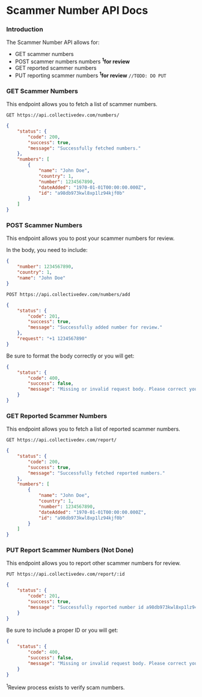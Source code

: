 # Scammer Number API Docs

### Introduction
The Scammer Number API allows for:
* GET scammer numbers
* POST scammer numbers numbers **<sup>1</sup>for review**
* GET reported scammer numbers
* PUT reporting scammer numbers **<sup>1</sup>for review** `//TODO: DO PUT`

### GET Scammer Numbers

This endpoint allows you to fetch a list of scammer numbers.

`GET https://api.collectivedev.com/numbers/`
```json
{
    "status": {
        "code": 200,
        "success": true,
        "message": "Successfully fetched numbers."
    },
    "numbers": [
        {
            "name": "John Doe",
            "country": 1,
            "number": 1234567890,
            "dateAdded": "1970-01-01T00:00:00.000Z",
            "id": "a98db973kwl8xp1lz94kjf0b"
        }
    ]
}
```

### POST Scammer Numbers

This endpoint allows you to post your scammer numbers for review.

In the body, you need to include:
```json
{
    "number": 1234567890,
    "country": 1,
    "name": "John Doe"
}
```

`POST https://api.collectivedev.com/numbers/add`
```json
{
    "status": {
        "code": 201,
        "success": true,
        "message": "Successfully added number for review."
    },
    "request": "+1 1234567890"
}
```

Be sure to format the body correctly or you will get:

```json
{
    "status": {
        "code": 400,
        "success": false,
        "message": "Missing or invalid request body. Please correct your request and try again."
    }
}
```

### GET Reported Scammer Numbers

This endpoint allows you to fetch a list of reported scammer numbers.

`GET https://api.collectivedev.com/report/`
```json
{
    "status": {
        "code": 200,
        "success": true,
        "message": "Successfully fetched reported numbers."
    },
    "numbers": [
        {
            "name": "John Doe",
            "country": 1,
            "number": 1234567890,
            "dateAdded": "1970-01-01T00:00:00.000Z",
            "id": "a98db973kwl8xp1lz94kjf0b"
        }
    ]
}
```

### PUT Report Scammer Numbers (Not Done)

This endpoint allows you to report other scammer numbers for review.

`PUT https://api.collectivedev.com/report/:id`
```json
{
    "status": {
        "code": 201,
        "success": true,
        "message": "Successfully reported number id a98db973kwl8xp1lz94kjf0b and will be reviewed."
    }
}
```

Be sure to include a proper ID or you will get:

```json
{
    "status": {
        "code": 400,
        "success": false,
        "message": "Missing or invalid request body. Please correct your request and try again."
    }
}
```

<sup>1</sup>Review process exists to verify scam numbers.
